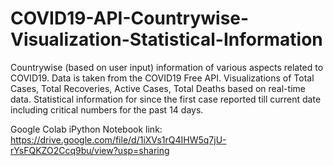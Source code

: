 # COVID19-API-Countrywise-Visualization-Statistical-Information
Countrywise (based on user input) information of various aspects related to COVID19. Data is taken from the COVID19 Free API. Visualizations of Total Cases, Total Recoveries, Active Cases, Total Deaths based on real-time data. Statistical information for  since the first case reported till current date including critical numbers for the past 14 days.

Google Colab iPython Notebook link: https://drive.google.com/file/d/1iXVs1rQ4IHW5q7jU-rYsFQKZO2Ccq9bu/view?usp=sharing
